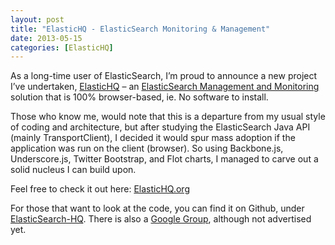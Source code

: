 ```yaml
---
layout: post
title: "ElasticHQ - ElasticSearch Monitoring & Management"
date: 2013-05-15
categories: [ElasticHQ]
---
```


As a long-time user of ElasticSearch, I&rsquo;m proud to announce a new project I&rsquo;ve undertaken, <a href="http://www.elastichq.org">ElasticHQ</a> &ndash; an <a href="http://www.elastichq.org">ElasticSearch Management and Monitoring</a> solution that is 100% browser-based, ie. No software to install.


Those who know me, would note that this is a departure from my usual style of coding and architecture, but after studying the ElasticSearch Java API (mainly TransportClient), I decided it would spur mass adoption if the application was run on the client (browser). So using Backbone.js, Underscore.js, Twitter Bootstrap, and Flot charts, I managed to carve out a solid nucleus I can build upon.


Feel free to check it out here: <a href="http://www.elastichq.org">ElasticHQ.org</a>


For those that want to look at the code, you can find it on Github, under <a href="https://github.com/royrusso/elasticsearch-HQ">ElasticSearch-HQ</a>. There is also a <a href="https://groups.google.com/forum/?fromgroups#!forum/elastichq">Google Group</a>, although not advertised yet.




